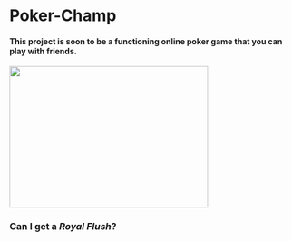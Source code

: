 # <h1>Poker-Champ</h1>
<h4>This project is soon to be a functioning online poker game that you can play with friends.</h4>
<img src="https://openclipart.org/image/800px/304391"
     width="350"
     height="250">
<h3>Can I get a <em>Royal Flush</em>?</h3>
